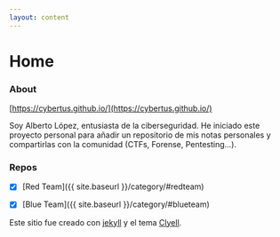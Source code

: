 ```yaml
---
layout: content
---
```


# Home

### About

[https://cybertus.github.io/](https://cybertus.github.io/)


Soy Alberto López, entusiasta de la ciberseguridad. He iniciado este proyecto personal para añadir un repositorio de mis notas personales y compartirlas con la comunidad (CTFs, Forense, Pentesting...).

### Repos

- [x] [Red Team]({{ site.baseurl }}/category/#redteam)
- [x] [Blue Team]({{ site.baseurl }}/category/#blueteam)


Este sitio fue creado con [jekyll](https://github.com/jekyll/jekyll) y el tema [Clyell](https://github.com/gildasio/clyell).

